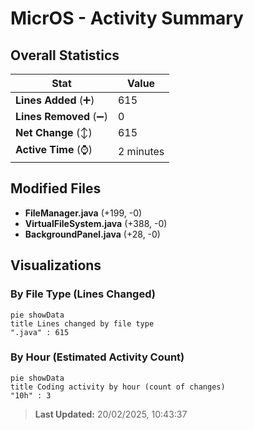 # MicrOS - Activity Summary 

## Overall Statistics

| Stat                   | Value                                                             |
| ---------------------- | ----------------------------------------------------------------- |
| **Lines Added** (➕)   | 615                                          |
| **Lines Removed** (➖) | 0                                        |
| **Net Change** (↕)    | 615                |
| **Active Time** (⌚)   | 2 minutes |


## Modified Files
- **FileManager.java** (+199, -0)
- **VirtualFileSystem.java** (+388, -0)
- **BackgroundPanel.java** (+28, -0)

## Visualizations

### By File Type (Lines Changed)

```mermaid
pie showData
title Lines changed by file type
".java" : 615
```

### By Hour (Estimated Activity Count)

```mermaid
pie showData
title Coding activity by hour (count of changes)
"10h" : 3
```


> **Last Updated:** 20/02/2025, 10:43:37